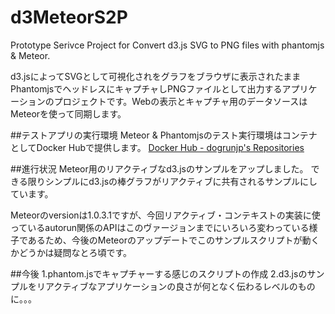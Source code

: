 # d3MeteorS2P
Prototype Serivce Project for Convert d3.js SVG to PNG files with phantomjs &amp; Meteor.


d3.jsによってSVGとして可視化されをグラフをブラウザに表示されたままPhantomjsでヘッドレスにキャプチャしPNGファイルとして出力するアプリケーションのプロジェクトです。Webの表示とキャプチャ用のデータソースはMeteorを使って同期します。

##テストアプリの実行環境
Meteor & Phantomjsのテスト実行環境はコンテナとしてDocker Hubで提供します。
[Docker Hub - dogrunjp's Repositories](https://registry.hub.docker.com/u/dogrunjp/docker-s2p/)

##進行状況
Meteor用のリアクティブなd3.jsのサンプルをアップしました。
できる限りシンプルにd3.jsの棒グラフがリアクティブに共有されるサンプルにしています。

Meteorのversionは1.0.3.1ですが、今回リアクティブ・コンテキストの実装に使っているautorun関係のAPIはこのヴァージョンまでにいろいろ変わっている様子であるため、今後のMeteorのアップデートでこのサンプルスクリプトが動くかどうかは疑問なとろ頃です。

##今後
1.phantom.jsでキャプチャーする感じのスクリプトの作成
2.d3.jsのサンプルをリアクティブなアプリケーションの良さが何となく伝わるレベルのものに。。。
